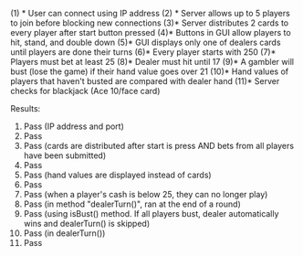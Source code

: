  (1) * User can connect using IP address
 (2) * Server allows up to 5 players to join before blocking new connections
 (3)* Server distributes 2 cards to every player after start button pressed
 (4)* Buttons in GUI allow players to hit, stand, and double down
 (5)* GUI displays only one of dealers cards until players are done their turns
 (6)* Every player starts with 250
 (7)* Players must bet at least 25
 (8)* Dealer must hit until 17
 (9)* A gambler will bust (lose the game) if their hand value goes over 21
 (10)* Hand values of players that haven't busted are compared with dealer hand
 (11)* Server checks for blackjack (Ace 10/face card)
 
 Results: 
 1) Pass (IP address and port)
 2) Pass
 3) Pass (cards are distributed after start is press AND bets from all players have been submitted)
 4) Pass
 5) Pass (hand values are displayed instead of cards)
 6) Pass
 7) Pass (when a player's cash is below 25, they can no longer play)
 8) Pass (in method "dealerTurn()", ran at the end of a round)
 9) Pass (using isBust() method. If all players bust, dealer automatically wins and dealerTurn() is skipped)
 10) Pass (in dealerTurn())
 11) Pass